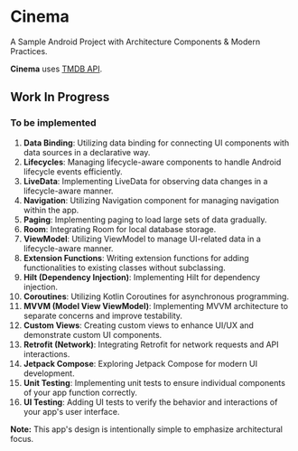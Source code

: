 # Cinema

A Sample Android Project with Architecture Components & Modern Practices.

**Cinema** uses [TMDB API](https://www.themoviedb.org/).

## Work In Progress

### To be implemented

1. **Data Binding**: Utilizing data binding for connecting UI components with data sources in a
   declarative way.
2. **Lifecycles**: Managing lifecycle-aware components to handle Android lifecycle events
   efficiently.
3. **LiveData**: Implementing LiveData for observing data changes in a lifecycle-aware manner.
4. **Navigation**: Utilizing Navigation component for managing navigation within the app.
5. **Paging**: Implementing paging to load large sets of data gradually.
6. **Room**: Integrating Room for local database storage.
7. **ViewModel**: Utilizing ViewModel to manage UI-related data in a lifecycle-aware manner.
8. **Extension Functions**: Writing extension functions for adding functionalities to existing
   classes without subclassing.
9. **Hilt (Dependency Injection)**: Implementing Hilt for dependency injection.
10. **Coroutines**: Utilizing Kotlin Coroutines for asynchronous programming.
11. **MVVM (Model View ViewModel)**: Implementing MVVM architecture to separate concerns and improve
    testability.
12. **Custom Views**: Creating custom views to enhance UI/UX and demonstrate custom UI components.
13. **Retrofit (Network)**: Integrating Retrofit for network requests and API interactions.
14. **Jetpack Compose**: Exploring Jetpack Compose for modern UI development.
15. **Unit Testing**: Implementing unit tests to ensure individual components of your app function
    correctly.
16. **UI Testing**: Adding UI tests to verify the behavior and interactions of your app's user
    interface.

**Note:** This app's design is intentionally simple to emphasize architectural focus.